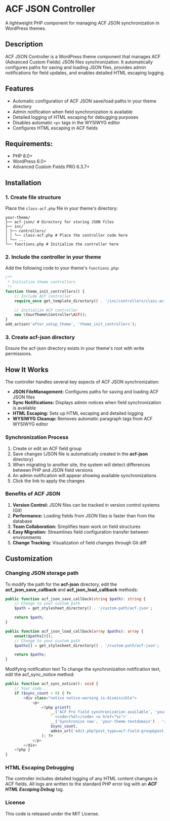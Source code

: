 # ACF JSON Controller

A lightweight PHP component for managing ACF JSON synchronization in WordPress themes.

## Description

ACF JSON Controller is a WordPress theme component that manages ACF (Advanced Custom Fields) JSON files synchronization. It automatically configures paths for saving and loading JSON files, provides admin notifications for field updates, and enables detailed HTML escaping logging.

## Features

- Automatic configuration of ACF JSON save/load paths in your theme directory
- Admin notification when field synchronization is available
- Detailed logging of HTML escaping for debugging purposes
- Disables automatic `<p>` tags in the WYSIWYG editor
- Configures HTML escaping in ACF fields

## Requirements:

- PHP 8.0+
- WordPress 6.0+
- Advanced Custom Fields PRO 6.3.7+

## Installation

### 1. Create file structure

Place the `class-acf.php` file in your theme's directory:

```
your-theme/
├── acf-json/ # Directory for storing JSON files
├── inc/
│ ├── controllers/
│ │ └── class-acf.php # Place the controller code here
│ └── ...
└── functions.php # Initialize the controller here
```

### 2. Include the controller in your theme

Add the following code to your theme's `functions.php`:

```php
/**
 * Initialize theme controllers
 */
function theme_init_controllers() {
    // Include ACF controller
    require_once get_template_directory() . '/inc/controllers/class-acf.php';

    // Initialize ACF controller
    new \YourTheme\Controller\ACF();
}
add_action('after_setup_theme', 'theme_init_controllers');
```

### 3. Create acf-json directory

Ensure the acf-json directory exists in your theme's root with write permissions.

## How It Works

The controller handles several key aspects of ACF JSON synchronization:

- **JSON FileManagement:** Configures paths for saving and loading ACF JSON files
- **Sync Notifications:** Displays admin notices when field synchronization is available
- **HTML Escaping:** Sets up HTML escaping and detailed logging
- **WYSIWYG Cleanup:** Removes automatic paragraph tags from ACF WYSIWYG editor

### Synchronization Process

1. Create or edit an ACF field group
2. Save changes (JSON file is automatically created in the **acf-json** directory)
3. When migrating to another site, the system will detect differences between PHP and JSON field versions
4. An admin notification will appear showing available synchronizations
5. Click the link to apply the changes

### Benefits of ACF JSON

1. **Version Control:** JSON files can be tracked in version control systems (Git)
2. **Performance:** Loading fields from JSON files is faster than from the database
3. **Team Collaboration:** Simplifies team work on field structures
4. **Easy Migration:** Streamlines field configuration transfer between environments
5. **Change Tracking:** Visualization of field changes through Git diff

## Customization

### Changing JSON storage path

To modify the path for the **acf-json** directory, edit the **acf_json_save_callback** and **acf_json_load_callback** methods:

```php
public function acf_json_save_callback(string $path): string {
    // Change to your custom path
    $path = get_stylesheet_directory() . '/custom-path/acf-json';

    return $path;
}

public function acf_json_load_callback(array $paths): array {
    unset($paths[0]);
    // Change to your custom path
    $paths[] = get_stylesheet_directory() . '/custom-path/acf-json';

    return $paths;
}
```

Modifying notification text
To change the synchronization notification text, edit the acf_sync_notice method:

```php
public function acf_sync_notice(): void {
    // Your code...
    if ($sync_count > 0) { ?>
        <div class="notice notice-warning is-dismissible">
            <p>
                <?php printf(
                    __('ACF Pro field synchronization available', 'your-theme-textdomain') .
                    ' <code>(%d)</code> <a href="%s">' .
                    __('Synchronize now', 'your-theme-textdomain') . '</a>',
                    $sync_count,
                    admin_url('edit.php?post_type=acf-field-group&post_status=sync')
                ); ?>
            </p>
        </div>
    <?php }
}
```

### HTML Escaping Debugging

The controller includes detailed logging of any HTML content changes in ACF fields. All logs are written to the standard PHP error log with an **_ACF HTML Escaping Debug_** tag.

### License

This code is released under the MIT License.
